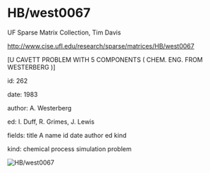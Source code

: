 # HB/west0067

 UF Sparse Matrix Collection, Tim Davis

 http://www.cise.ufl.edu/research/sparse/matrices/HB/west0067

 [U CAVETT PROBLEM WITH 5 COMPONENTS ( CHEM. ENG. FROM WESTERBERG )]

 id: 262

 date: 1983

 author: A. Westerberg

 ed: I. Duff, R. Grimes, J. Lewis

 fields: title A name id date author ed kind

 kind: chemical process simulation problem

![HB/west0067](http://yifanhu.net/GALLERY/GRAPHS/GIF_SMALL/HB@west0067.gif)
